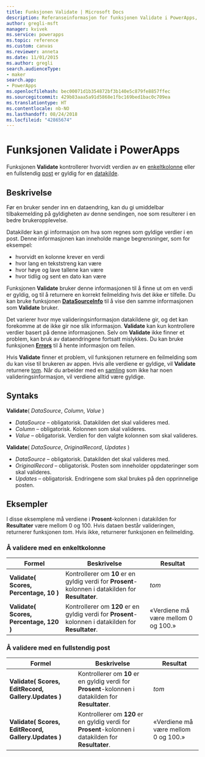 ```yaml
---
title: Funksjonen Validate | Microsoft Docs
description: Referanseinformasjon for funksjonen Validate i PowerApps, inkludert syntaks og eksempler
author: gregli-msft
manager: kvivek
ms.service: powerapps
ms.topic: reference
ms.custom: canvas
ms.reviewer: anneta
ms.date: 11/01/2015
ms.author: gregli
search.audienceType:
- maker
search.app:
- PowerApps
ms.openlocfilehash: bec00071d1b354872bf3b140e5c879fe8857ffec
ms.sourcegitcommit: 429b83aaa5a91d5868e1fbc169bed1bac0c709ea
ms.translationtype: HT
ms.contentlocale: nb-NO
ms.lasthandoff: 08/24/2018
ms.locfileid: "42865674"
---
```

# <a name="validate-function-in-powerapps"></a>Funksjonen Validate i PowerApps
Funksjonen **Validate** kontrollerer hvorvidt verdien av en [enkeltkolonne](../working-with-tables.md#columns) eller en fullstendig [post](../working-with-tables.md#records) er gyldig for en [datakilde](../working-with-data-sources.md).  

## <a name="description"></a>Beskrivelse
Før en bruker sender inn en dataendring, kan du gi umiddelbar tilbakemelding på gyldigheten av denne sendingen, noe som resulterer i en bedre brukeropplevelse.

Datakilder kan gi informasjon om hva som regnes som gyldige verdier i en post. Denne informasjonen kan inneholde mange begrensninger, som for eksempel:

* hvorvidt en kolonne krever en verdi
* hvor lang en tekststreng kan være
* hvor høye og lave tallene kan være
* hvor tidlig og sent en dato kan være

Funksjonen **Validate** bruker denne informasjonen til å finne ut om en verdi er gyldig, og til å returnere en korrekt feilmelding hvis det ikke er tilfelle. Du kan bruke funksjonen **[DataSourceInfo](function-datasourceinfo.md)** til å vise den samme informasjonen som **Validate** bruker.

Det varierer hvor mye valideringsinformasjon datakildene gir, og det kan forekomme at de ikke gir noe slik informasjon. **Validate** kan kun kontrollere verdier basert på denne informasjonen. Selv om **Validate** ikke finner et problem, kan bruk av dataendringene fortsatt mislykkes. Du kan bruke funksjonen **[Errors](function-errors.md)** til å hente informasjon om feilen.

Hvis **Validate** finner et problem, vil funksjonen returnere en feilmelding som du kan vise til brukeren av appen. Hvis alle verdiene er gyldige, vil **Validate** returnere [tom](function-isblank-isempty.md). Når du arbeider med en [samling](../working-with-data-sources.md#collections) som ikke har noen valideringsinformasjon, vil verdiene alltid være gyldige.

## <a name="syntax"></a>Syntaks
**Validate**( *DataSource*, *Column*, *Value* )

* *DataSource* – obligatorisk. Datakilden det skal valideres med.
* *Column* – obligatorisk. Kolonnen som skal valideres.
* *Value* – obligatorisk. Verdien for den valgte kolonnen som skal valideres.

**Validate**( *DataSource*, *OriginalRecord*, *Updates* )

* *DataSource* – obligatorisk. Datakilden det skal valideres med.
* *OriginalRecord* – obligatorisk.  Posten som inneholder oppdateringer som skal valideres.
* *Updates* – obligatorisk.  Endringene som skal brukes på den opprinnelige posten.

## <a name="examples"></a>Eksempler
I disse eksemplene må verdiene i **Prosent**-kolonnen i datakilden for **Resultater** være mellom 0 og 100. Hvis dataen består valideringen, returnerer funksjonen *tom*. Hvis ikke, returnerer funksjonen en feilmelding.

### <a name="validate-with-a-single-column"></a>Å validere med en enkeltkolonne

| Formel | Beskrivelse | Resultat |
| --- | --- | --- |
| **Validate( Scores, Percentage, 10 )** |Kontrollerer om **10** er en gyldig verdi for **Prosent**-kolonnen i datakilden for **Resultater**. |*tom* |
| **Validate( Scores, Percentage, 120 )** |Kontrollerer om **120** er en gyldig verdi for **Prosent**-kolonnen i datakilden for **Resultater**. |«Verdiene må være mellom 0 og 100.» |

### <a name="validate-with-a-complete-record"></a>Å validere med en fullstendig post

| Formel | Beskrivelse | Resultat |
| --- | --- | --- |
| **Validate( Scores, EditRecord, Gallery.Updates )** |Kontrollerer om **10** er en gyldig verdi for **Prosent**-kolonnen i datakilden for **Resultater**. |*tom* |
| **Validate( Scores, EditRecord, Gallery.Updates )** |Kontrollerer om **120** er en gyldig verdi for **Prosent**-kolonnen i datakilden for **Resultater**. |«Verdiene må være mellom 0 og 100.» |


